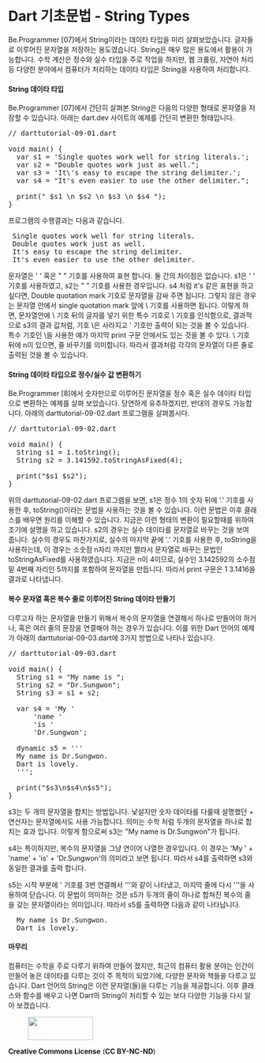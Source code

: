 # Dart 기초문법 - String Types 

<!-- wp:paragraph -->
<p>Be.Programmer [07]에서 String이라는 데이타 타입을 미리 살펴보았습니다. 글자들로 이루어진 문자열을 저장하는 용도였습니다. String은 매우 많은 용도에서 활용이 가능합니다. 수학 계산은 정수와 실수 타입을 주로 작업을 하지만, 웹 크롤링, 자연어 처리 등 다양한 분야에서 컴퓨터가 처리하는 데이타 타입은 String을 사용하여 처리합니다.</p>
<!-- /wp:paragraph -->

<!-- wp:heading {"level":4} -->
<h4>String 데이타 타입</h4>
<!-- /wp:heading -->

<!-- wp:paragraph -->
<p>Be.Programmer [07]에서 간단히 살펴본 String은 다음의 다양한 형태로 문자열을 저장할 수 있습니다. 아래는 dart.dev 사이트의 예제를 간단히 변환한 형태입니다.</p>
<!-- /wp:paragraph -->

<!-- wp:preformatted -->
<pre class="wp-block-preformatted">// darttutorial-09-01.dart

void main() {
  var s1 = 'Single quotes work well for string literals.';
  var s2 = "Double quotes work just as well.";
  var s3 = 'It\'s easy to escape the string delimiter.';
  var s4 = "It's even easier to use the other delimiter.";

  print(" $s1 \n $s2 \n $s3 \n $s4 ");
}</pre>
<!-- /wp:preformatted -->

<!-- wp:paragraph -->
<p>프로그램의 수행결과는 다음과 같습니다.</p>
<!-- /wp:paragraph -->

<!-- wp:preformatted -->
<pre class="wp-block-preformatted"> Single quotes work well for string literals. 
 Double quotes work just as well. 
 It's easy to escape the string delimiter. 
 It's even easier to use the other delimiter.</pre>
<!-- /wp:preformatted -->

<!-- wp:paragraph -->
<p>문자열은 ' ' 혹은 " " 기호를 사용하여 표현 합니다. 둘 간의 차이점은 없습니다. s1은 ' ' 기호를 사용하였고, s2는 " " 기호를 사용한 경우입니다. s4 처럼 it's 같은 표현을 하고 싶다면, Double quotation mark 기호로 문자열을 감싸 주면 됩니다. 그렇지 않은 경우는 문자열 안에서 single quotation mark 앞에 \ 기호를 사용하면 됩니다. 이렇게 하면, 문자열안에 \ 기호 뒤의 글자를 넣기 위한 특수 기호로 \ 기호를 인식함으로, 결과적으로 s3의 결과 값처럼, 기호 \은 사라지고 ' 기호만 출력이 되는 것을 볼 수 있습니다. 특수 기호인 \을 사용한 예가 마지막 print 구문 안에서도 있는 것을 볼 수 있다. \ 기호 뒤에 n이 있으면, 줄 바꾸기를 의미합니다. 따라서 결과처럼 각각의 문자열이 다른 줄로 출력된 것을 볼 수 있습니다.</p>
<!-- /wp:paragraph -->

<!-- wp:heading {"level":4} -->
<h4>String 데이타 타입으로 정수/실수 값 변환하기</h4>
<!-- /wp:heading -->

<!-- wp:paragraph -->
<p>Be.Programmer [8]에서 숫자만으로 이루어진 문자열을 정수 혹은 실수 데이타 타입으로 변환하는 예제를 살펴 보았습니다. 당연하게 유추하겠지만, 반대의 경우도 가능합니다. 아래의 darttutorial-09-02.dart 프로그램을 살펴봅시다. </p>
<!-- /wp:paragraph -->

<!-- wp:preformatted -->
<pre class="wp-block-preformatted">// darttutorial-09-02.dart

void main() {
  String s1 = 1.toString();
  String s2 = 3.141592.toStringAsFixed(4);

  print("$s1 $s2");
}</pre>
<!-- /wp:preformatted -->

<!-- wp:paragraph -->
<p>위의 darttutorial-09-02.dart 프로그램을 보면, s1은 정수 1의 숫자 뒤에 '.' 기호를 사용한 후, toString()이라는 문법을 사용하는 것을 볼 수 있습니다. 이런 문법은 이후 클래스를 배우면 원리를 이해할 수 있습니다. 지금은 이런 형태의 변환이 필요할때를 위하여 조기에 설명을 하고 있습니다. s2의 경우는 실수 데이타를 문자열로 바꾸는 것을 보여 줍니다. 실수의 경우도 마찬가지로, 실수의 마지막 끝에 '.' 기호를 사용한 후, toString을 사용하는데, 이 경우는 소숫점 n자리 까지만 짤라서 문자열로 바꾸는 문법인 toStringAsFixed를 사용하였습니다. 지금은 n이 4이므로, 실수인 3.142592의 소수점 밑 4번째 자리인 5까지를 포함하여 문자열을 만듭니다. 따라서 print 구문은 1 3.1416을 결과로 나타냅니다.</p>
<!-- /wp:paragraph -->

<!-- wp:heading {"level":4} -->
<h4>복수 문자열 혹은 복수 줄로 이루어진 String 데이타 만들기</h4>
<!-- /wp:heading -->

<!-- wp:paragraph -->
<p>다루고자 하는 문자열을 만들기 위해서 복수의 문자열을 연결해서 하나로 만들어야 하거나, 혹은 여러 줄의 문장을 연결해야 하는 경우가 있습니다. 이를 위한 Dart 언어의 예제가 아래의 darttutorial-09-03.dart에 3가지 방법으로 나타나 있습니다.</p>
<!-- /wp:paragraph -->

<!-- wp:preformatted -->
<pre class="wp-block-preformatted">// darttutorial-09-03.dart

void main() {
  String s1 = "My name is ";
  String s2 = "Dr.Sungwon";
  String s3 = s1 + s2;

  var s4 = 'My '
      'name '
      'is '
      'Dr.Sungwon';

  dynamic s5 = '''
  My name is Dr.Sungwon.
  Dart is lovely.
  ''';

  print("$s3\n$s4\n$s5");
}</pre>
<!-- /wp:preformatted -->

<!-- wp:paragraph -->
<p>s3는 두 개의 문자열을 합치는 방법입니다. 낯설지만 숫자 데이타를 다룰때 설명했던 + 연산자는 문자열에서도 사용 가능합니다. 의미는 수학 처럼 두개의 문자열을 하나로 합치는 효과 입니다. 이렇게 함으로써 s3는 "My name is Dr.Sungwon"가 됩니다. </p>
<!-- /wp:paragraph -->

<!-- wp:paragraph -->
<p>s4는 특이하지만, 복수의 문자열을 그냥 연이어 나열한 경우입니다. 이 경우는 'My ' + 'name' + 'is' + 'Dr.Sungwon'의 의미라고 보면 됩니다. 따라서 s4를 출력하면 s3와 동일한 결과를 출력 합니다.</p>
<!-- /wp:paragraph -->

<!-- wp:paragraph -->
<p>s5는 시작 부분에 ' 기호를 3번 연결해서 '''와 같이 나타냈고, 마지막 줄에 다시 '''을 사용하여 닫습니다. 이 문법이 의미하는 것은 s5가 두개의 줄이 하나로 합쳐진 복수의 줄을 갖는 문자열이라는 의미입니다. 따라서 s5를 출력하면 다음과 같이 나타납니다.</p>
<!-- /wp:paragraph -->

<!-- wp:preformatted -->
<pre class="wp-block-preformatted">  My name is Dr.Sungwon.
  Dart is lovely.</pre>
<!-- /wp:preformatted -->

<!-- wp:heading {"level":4} -->
<h4>마무리</h4>
<!-- /wp:heading -->

<!-- wp:paragraph -->
<p>컴퓨터는 수학을 주로 다루기 위하여 만들어 졌지만, 최근의 컴퓨터 활용 분야는 인간이 만들어 놓은 데이타를 다루는 것이 주 목적이 되었기에, 다양한 문자와 책들을 다루고 있습니다. Dart  언어의 String은 이런 문자열(들)을 다루는 기능을 제공합니다. 이후 클래스와 함수를 배우고 나면 Dart의 String이 처리할 수 있는 보다 다양한 기능을 다시 알아 보겠습니다.</p>
<!-- /wp:paragraph -->

<!-- wp:image {"align":"right","id":267,"width":132,"height":47} -->
<div class="wp-block-image"><figure class="alignright is-resized"><img src="http://mobilelab.khu.ac.kr/wordpress/wp-content/uploads/2020/01/b05-1.jpg" alt="" class="wp-image-267" width="132" height="47"/></figure></div>
<!-- /wp:image -->

<!-- wp:paragraph -->
<p><strong>Creative Commons License</strong> (<strong>CC BY-NC-ND</strong>)</p>
<!-- /wp:paragraph -->
